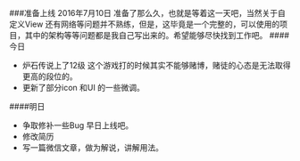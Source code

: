 ###准备上线 2016年7月10日
准备了那么久，也就是等着这一天吧，当然关于自定义View 还有网络等问题并不熟练，但是，这毕竟是一个完整的，可以使用的项目，其中的架构等等问题都是我自己写出来的。希望能够尽快找到工作吧。
####今日 
+ 炉石传说上了12级 这个游戏打的时候其实不能够赌博，赌徒的心态是无法取得更高的段位的。
+ 更新了部分icon 和UI 的一些微调。

####明日
+ 争取修补一些Bug 早日上线吧。
+ 修改简历
+ 写一篇微信文章，做为解说，讲解用法。